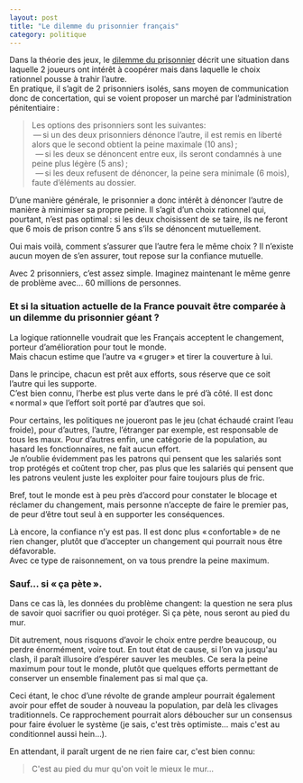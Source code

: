 ```yaml
---
layout: post
title: "Le dilemme du prisonnier français"
category: politique
---
```


Dans la théorie des jeux, le [dilemme du prisonnier](http://fr.wikipedia.org/wiki/Dilemme_du_prisonnier) décrit une situation dans laquelle 2 joueurs ont intérêt à coopérer mais dans laquelle le choix rationnel pousse à trahir l’autre.  
En pratique, il s’agit de 2 prisonniers isolés, sans moyen de communication donc de concertation, qui se voient proposer un marché par l’administration pénitentiaire :

> Les options des prisonniers sont les suivantes:  
  — si un des deux prisonniers dénonce l’autre, il est remis en liberté alors que le second obtient la peine maximale (10 ans) ;  
  — si les deux se dénoncent entre eux, ils seront condamnés à une peine plus légère (5 ans) ;  
  — si les deux refusent de dénoncer, la peine sera minimale (6 mois), faute d’éléments au dossier.

D’une manière générale, le prisonnier a donc intérêt à dénoncer l’autre de manière à minimiser sa propre peine. Il s’agit d’un choix rationnel qui, pourtant, n’est pas optimal : si les deux choisissent de se taire, ils ne feront que 6 mois de prison contre 5 ans s’ils se dénoncent mutuellement.

Oui mais voilà, comment s’assurer que l’autre fera le même choix ? Il n’existe aucun moyen de s’en assurer, tout repose sur la confiance mutuelle.

Avec 2 prisonniers, c’est assez simple. Imaginez maintenant le même genre de problème avec... 60 millions de personnes.

### Et si la situation actuelle de la France pouvait être comparée à un dilemme du prisonnier géant ?

La logique rationnelle voudrait que les Français acceptent le changement, porteur d’amélioration pour tout le monde.  
Mais chacun estime que l’autre va « gruger » et tirer la couverture à lui.

Dans le principe, chacun est prêt aux efforts, sous réserve que ce soit l’autre qui les supporte.  
C’est bien connu, l’herbe est plus verte dans le pré d’à côté. Il est donc « normal » que l’effort soit porté par d’autres que soi.

Pour certains, les politiques ne joueront pas le jeu (chat échaudé craint l’eau froide), pour d’autres, l’autre, l’étranger par exemple, est responsable de tous les maux. Pour d’autres enfin, une catégorie de la population, au hasard les fonctionnaires, ne fait aucun effort.  
Je n’oublie évidemment pas les patrons qui pensent que les salariés sont trop protégés et coûtent trop cher, pas plus que les salariés qui pensent que les patrons veulent juste les exploiter pour faire toujours plus de fric.

Bref, tout le monde est à peu près d’accord pour constater le blocage et réclamer du changement, mais personne n’accepte de faire le premier pas, de peur d’être tout seul à en supporter les conséquences.

Là encore, la confiance n’y est pas. Il est donc plus « confortable » de ne rien changer, plutôt que d’accepter un changement qui pourrait nous être défavorable.  
Avec ce type de raisonnement, on va tous prendre la peine maximum.

### Sauf... si « ça pète ».

Dans ce cas là, les données du problème changent: la question ne sera plus de savoir quoi sacrifier ou quoi protéger. Si ça pète, nous seront au pied du mur.

Dit autrement, nous risquons d’avoir le choix entre perdre beaucoup, ou perdre énormément, voire tout. En tout état de cause, si l’on va jusqu'au clash, il paraît illusoire d’espérer sauver les meubles. Ce sera la peine maximum pour tout le monde, plutôt que quelques efforts permettant de conserver un ensemble finalement pas si mal que ça.

Ceci étant, le choc d’une révolte de grande ampleur pourrait également avoir pour effet de souder à nouveau la population, par delà les clivages traditionnels. Ce rapprochement pourrait alors déboucher sur un consensus pour faire évoluer le système (je sais, c'est très optimiste… mais c'est au conditionnel aussi hein…).

En attendant, il paraît urgent de ne rien faire car, c'est bien connu:

> C'est au pied du mur qu'on voit le mieux le mur...
